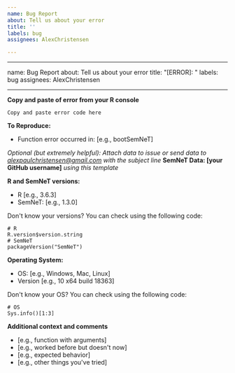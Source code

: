 ```yaml
---
name: Bug Report
about: Tell us about your error
title: ''
labels: bug
assignees: AlexChristensen

---
```


---
name: Bug Report
about: Tell us about your error
title: "[ERROR]: "
labels: bug
assignees: AlexChristensen

---

<!--- Please replace information in the [square brackets] and delete the brackets -->

**Copy and paste of error from your R console**
```
Copy and paste error code here
```

**To Reproduce:**
- Function error occurred in: [e.g., bootSemNeT]

*Optional (but extremely helpful): Attach data to issue or send data to alexpaulchristensen@gmail.com with the subject line* **SemNeT Data: [your GitHub username]** *using this template* 

**R and SemNeT versions:**
- R [e.g., 3.6.3]
- SemNeT: [e.g., 1.3.0]

Don't know your versions? You can check using the following code:
```
# R
R.version$version.string
# SemNeT
packageVersion("SemNeT")
```

**Operating System:**
 - OS: [e.g., Windows, Mac, Linux]
 - Version [e.g., 10 x64 build 18363]

Don't know your OS? You can check using the following code:
```
# OS
Sys.info()[1:3]
```

**Additional context and comments**
- [e.g., function with arguments]
- [e.g., worked before but doesn't now]
- [e.g., expected behavior]
- [e.g., other things you've tried]
